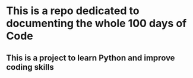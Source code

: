# This is a repo dedicated to documenting the whole 100 days of Code
## This is a project to learn Python and improve coding skills

